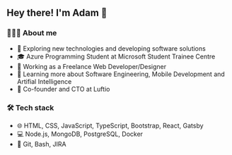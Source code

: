 ## Hey there! I'm Adam 👋

### 🧑🏻‍💻 About me

- 🤔 Exploring new technologies and developing software solutions
- 🎓 Azure Programming Student at Microsoft Student Trainee Centre
- 💼 Working as a Freelance Web Developer/Designer
- 📱 Learning more about Software Engineering, Mobile Development and Artifial Intelligence
- 🚀 Co-founder and CTO at Luftio

### 🛠 Tech stack

- 🌐 HTML, CSS, JavaScript, TypeScript, Bootstrap, React, Gatsby
- 💻 Node.js, MongoDB, PostgreSQL, Docker
- 🔧 Git, Bash, JIRA
